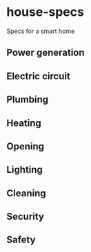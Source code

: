 # house-specs
Specs for a smart home

## Power generation

## Electric circuit

## Plumbing

## Heating

## Opening

## Lighting

## Cleaning

## Security

## Safety
